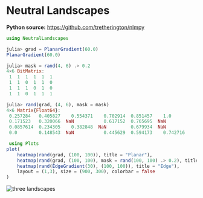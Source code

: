 # Neutral Landscapes

**Python source:** https://github.com/tretherington/nlmpy

```julia
using NeutralLandscapes

julia> grad = PlanarGradient(60.0)
PlanarGradient(60.0)

julia> mask = rand(4, 6) .> 0.2
4×6 BitMatrix:
 1  1  1  1  1  1
 1  1  0  1  1  0
 1  1  1  0  1  0
 1  1  0  1  1  1

julia> rand(grad, (4, 6), mask = mask)
4×6 Matrix{Float64}:
 0.257284   0.405827    0.554371    0.702914  0.851457    1.0
 0.171523   0.320066  NaN           0.617152  0.765695  NaN
 0.0857614  0.234305    0.382848  NaN         0.679934  NaN
 0.0        0.148543  NaN           0.445629  0.594173    0.742716

 using Plots
plot(
    heatmap(rand(grad, (100, 100)), title = "Planar"),
    heatmap(rand(grad, (100, 100), mask = rand(100, 100) .> 0.2), title = "Planar + mask"),
    heatmap(rand(EdgeGradient(30), (100, 100)), title = "Edge"),
    layout = (1,3), size = (900, 300), colorbar = false
)
```
![three landscapes](https://user-images.githubusercontent.com/8429802/107582714-3596bf80-6bfa-11eb-93ad-4202be6425e6.png)